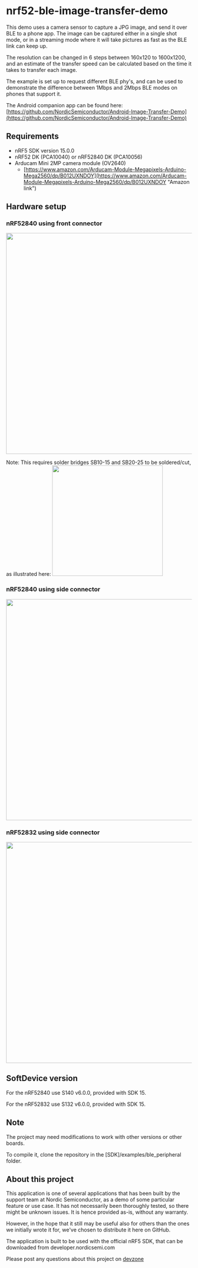 nrf52-ble-image-transfer-demo
=============================
This demo uses a camera sensor to capture a JPG image, and send it over BLE to a phone app. 
The image can be captured either in a single shot mode, or in a streaming mode where it will take pictures as fast as the BLE link can keep up. 

The resolution can be changed in 6 steps between 160x120 to 1600x1200, and an estimate of the transfer speed can be calculated based on the time it takes to transfer each image. 

The example is set up to request different BLE phy's, and can be used to demonstrate the difference between 1Mbps and 2Mbps BLE modes on phones that support it. 

The Android companion app can be found here:     
[https://github.com/NordicSemiconductor/Android-Image-Transfer-Demo](https://github.com/NordicSemiconductor/Android-Image-Transfer-Demo)

Requirements
------------
- nRF5 SDK version 15.0.0
- nRF52 DK (PCA10040) or nRF52840 DK (PCA10056)
- Arducam Mini 2MP camera module (OV2640)
	- [https://www.amazon.com/Arducam-Module-Megapixels-Arduino-Mega2560/dp/B012UXNDOY](https://www.amazon.com/Arducam-Module-Megapixels-Arduino-Mega2560/dp/B012UXNDOY "Amazon link")

Hardware setup
--------------

### nRF52840 using front connector
<img src="https://github.com/NordicSemiconductor/nrf52-ble-image-transfer-demo/blob/master/pics/840_cam_front2.jpg" width="600">

Note: This requires solder bridges SB10-15 and SB20-25 to be soldered/cut, as illustrated here:
<img src="https://github.com/NordicSemiconductor/nrf52-ble-image-transfer-demo/blob/master/pics/grav_sb.PNG" width="300">

### nRF52840 using side connector
<img src="https://github.com/NordicSemiconductor/nrf52-ble-image-transfer-demo/blob/master/pics/840_cam_side.jpg" width="600">

### nRF52832 using side connector
<img src="https://github.com/NordicSemiconductor/nrf52-ble-image-transfer-demo/blob/master/pics/832_with_cam.jpg" width="600">

SoftDevice version
------------------

For the nRF52840 use S140 v6.0.0, provided with SDK 15. 

For the nRF52832 use S132 v6.0.0, provided with SDK 15.

Note
----

The project may need modifications to work with other versions or other boards. 

To compile it, clone the repository in the [SDK]/examples/ble_peripheral folder.

About this project
------------------
This application is one of several applications that has been built by the support team at Nordic Semiconductor, as a demo of some particular feature or use case. It has not necessarily been thoroughly tested, so there might be unknown issues. It is hence provided as-is, without any warranty. 

However, in the hope that it still may be useful also for others than the ones we initially wrote it for, we've chosen to distribute it here on GitHub. 

The application is built to be used with the official nRF5 SDK, that can be downloaded from developer.nordicsemi.com

Please post any questions about this project on [devzone](https://devzone.nordicsemi.com)